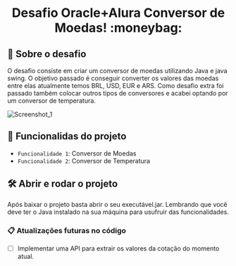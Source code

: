 <h1 align="center">Desafio Oracle+Alura Conversor de Moedas! :moneybag: </h1>

## :rocket: Sobre o desafio 
O desafio consiste em criar um conversor de moedas utilizando Java e java swing. O objetivo passado é conseguir converter os valores das moedas entre elas atualmente temos BRL, USD, EUR e ARS. Como desafio extra foi passado também colocar outros tipos de conversores e acabei optando por um conversor de temperatura.


![Screenshot_1](https://user-images.githubusercontent.com/103079820/190703853-f2519274-4123-4b59-9a4e-71034a3b4fd8.png)

## :hammer: Funcionalidas do projeto
- `Funcionalidade 1`: Conversor de Moedas
- `Funcionalidade 2`: Conversor de Temperatura

## 🛠️ Abrir e rodar o projeto
Após baixar o projeto basta abrir o seu executável.jar. Lembrando que você deve ter o Java instalado na sua máquina para usufruir das funcionalidades.

### 📋 Atualizações futuras no código

- [ ] Implementar uma API para extrair os valores da cotação do momento atual.


